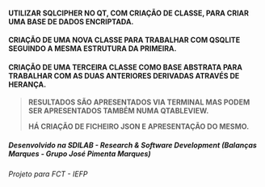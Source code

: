 #### UTILIZAR SQLCIPHER NO QT, COM CRIAÇÃO DE CLASSE, PARA CRIAR UMA BASE DE DADOS ENCRIPTADA.
#### CRIAÇÃO DE UMA NOVA CLASSE PARA TRABALHAR COM QSQLITE SEGUINDO A MESMA ESTRUTURA DA PRIMEIRA.
#### CRIAÇÃO DE UMA TERCEIRA CLASSE COMO BASE ABSTRATA PARA TRABALHAR COM AS DUAS ANTERIORES DERIVADAS ATRAVÉS DE HERANÇA.

> **RESULTADOS SÃO APRESENTADOS VIA TERMINAL MAS PODEM SER APRESENTADOS TAMBÉM NUMA QTABLEVIEW.**
> 
> **HÁ CRIAÇÃO DE FICHEIRO JSON E APRESENTAÇÃO DO MESMO.**

##### Desenvolvido na SDILAB - Research & Software Development (Balanças Marques - Grupo José Pimenta Marques)
###### Projeto para FCT - IEFP
